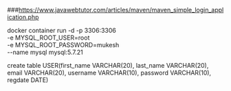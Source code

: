 ###https://www.javawebtutor.com/articles/maven/maven_simple_login_application.php




docker container run -d -p 3306:3306  \
-e MYSQL_ROOT_USER=root \
-e MYSQL_ROOT_PASSWORD=mukesh \
--name mysql mysql:5.7.21


create table USER(first_name VARCHAR(20), last_name VARCHAR(20), email VARCHAR(20), username VARCHAR(10), password VARCHAR(10), regdate DATE)
